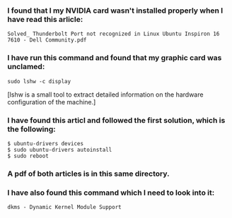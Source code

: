 ### I found that I my NVIDIA card wasn't installed properly when I have read this arlicle:

    Solved_ Thunderbolt Port not recognized in Linux Ubuntu Inspiron 16 7610 - Dell Community.pdf

### I have run this command and found that my graphic card was unclamed:

    sudo lshw -c display

[lshw is a small tool to extract detailed information on the hardware configuration of the machine.]

### I have found this articl and followed the first solution, which is the following:

    $ ubuntu-drivers devices
    $ sudo ubuntu-drivers autoinstall
    $ sudo reboot

### A pdf of both articles is in this same directory. 
### I have also found this command which I need to look into it:
    dkms - Dynamic Kernel Module Support